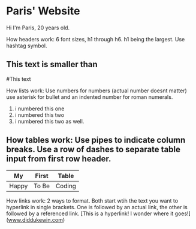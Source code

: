 # Paris' Website

Hi I'm Paris, 20 years old.


How headers work: 6 font sizes, h1 through h6. h1 being the largest. Use hashtag symbol.


## This text is smaller than


#This text


How lists work: Use numbers for numbers (actual number doesnt matter) use asterisk for bullet and an indented number for roman numerals.

1. i numbered this one
2. i numbered this two
2. i numbered this two as well.


How tables work: Use pipes to indicate column breaks. Use a row of dashes to separate table input from first row header.
---
 My | First | Table 
 --- | --- | --- 
  Happy | To Be | Coding

How links work: 2 ways to format. Both start wtih the text you want to hyperlink in single brackets. One is followed by an actual link,
the other is followed by a referenced link.
[This is a hyperlink! I wonder where it goes!] (www.diddukewin.com)
